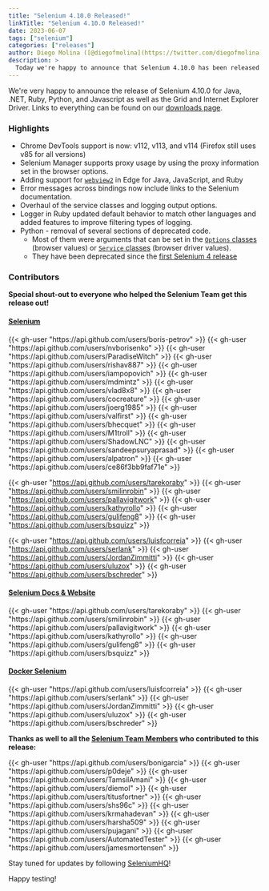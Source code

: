 ```yaml
---
title: "Selenium 4.10.0 Released!"
linkTitle: "Selenium 4.10.0 Released!"
date: 2023-06-07
tags: ["selenium"]
categories: ["releases"]
author: Diego Molina ([@diegofmolina](https://twitter.com/diegofmolina))
description: >
  Today we're happy to announce that Selenium 4.10.0 has been released!
---
```


We're very happy to announce the release of Selenium 4.10.0 for Java, 
.NET, Ruby, Python, and Javascript as well as the Grid and Internet Explorer Driver.
Links to everything can be found on our [downloads page][downloads].

### Highlights

  * Chrome DevTools support is now: v112, v113, and v114 (Firefox still uses v85 for all versions)
  * Selenium Manager supports proxy usage by using the proxy information set in the browser options.
  * Adding support for [`webview2`](https://learn.microsoft.com/en-us/microsoft-edge/webview2/how-to/webdriver) in Edge for Java, JavaScript, and Ruby
  * Error messages across bindings now include links to the Selenium documentation.  
  * Overhaul of the service classes and logging output options.
  * Logger in Ruby updated default behavior to match other languages and added features to improve filtering types of logging.
  * Python - removal of several sections of deprecated code.
    * Most of them were arguments that can be set in the [`Options` classes](https://www.selenium.dev/documentation/webdriver/drivers/options/) (browser values) or [`Service` classes](https://www.selenium.dev/documentation/webdriver/drivers/service/) (browser driver values).
    * They have been deprecated since the [first Selenium 4 release](https://www.selenium.dev/documentation/webdriver/getting_started/upgrade_to_selenium_4/#python-1)

### Contributors

**Special shout-out to everyone who helped the Selenium Team get this release out!**

#### [Selenium](https://github.com/SeleniumHQ/selenium)

<div class="row justify-content-center">
  <div class="col-11 p-4 bg-transparent">
    <div class="row justify-content-center">
{{< gh-user "https://api.github.com/users/boris-petrov" >}} 
{{< gh-user "https://api.github.com/users/nvborisenko" >}} 
{{< gh-user "https://api.github.com/users/ParadiseWitch" >}} 
{{< gh-user "https://api.github.com/users/rishav887" >}} 
{{< gh-user "https://api.github.com/users/iampopovich" >}}
{{< gh-user "https://api.github.com/users/mdmintz" >}}
{{< gh-user "https://api.github.com/users/vlad8x8" >}} 
{{< gh-user "https://api.github.com/users/cocreature" >}} 
{{< gh-user "https://api.github.com/users/joerg1985" >}}
{{< gh-user "https://api.github.com/users/valfirst" >}} 
{{< gh-user "https://api.github.com/users/bhecquet" >}}
{{< gh-user "https://api.github.com/users/M1troll" >}}
{{< gh-user "https://api.github.com/users/ShadowLNC" >}}
{{< gh-user "https://api.github.com/users/sandeepsuryaprasad" >}}
{{< gh-user "https://api.github.com/users/alpatron" >}}
{{< gh-user "https://api.github.com/users/ce86f3bb9faf71e" >}}



{{< gh-user "https://api.github.com/users/tarekoraby" >}}
{{< gh-user "https://api.github.com/users/smilinrobin" >}}
{{< gh-user "https://api.github.com/users/pallavigitwork" >}}
{{< gh-user "https://api.github.com/users/kathyrollo" >}}
{{< gh-user "https://api.github.com/users/gulifeng8" >}}
{{< gh-user "https://api.github.com/users/bsquizz" >}}


{{< gh-user "https://api.github.com/users/luisfcorreia" >}}
{{< gh-user "https://api.github.com/users/serlank" >}}
{{< gh-user "https://api.github.com/users/JordanZimmitti" >}}
{{< gh-user "https://api.github.com/users/uluzox" >}}
{{< gh-user "https://api.github.com/users/bschreder" >}}
    </div>
  </div>
</div>

#### [Selenium Docs & Website](https://github.com/SeleniumHQ/seleniumhq.github.io)

<div class="row justify-content-center">
  <div class="col-11 p-4 bg-transparent">
    <div class="row justify-content-center">
{{< gh-user "https://api.github.com/users/tarekoraby" >}}
{{< gh-user "https://api.github.com/users/smilinrobin" >}}
{{< gh-user "https://api.github.com/users/pallavigitwork" >}}
{{< gh-user "https://api.github.com/users/kathyrollo" >}}
{{< gh-user "https://api.github.com/users/gulifeng8" >}}
{{< gh-user "https://api.github.com/users/bsquizz" >}}
    </div>
  </div>
</div>

#### [Docker Selenium](https://github.com/SeleniumHQ/docker-selenium)

<div class="row justify-content-center">
  <div class="col-11 p-4 bg-transparent">
    <div class="row justify-content-center">
{{< gh-user "https://api.github.com/users/luisfcorreia" >}}
{{< gh-user "https://api.github.com/users/serlank" >}}
{{< gh-user "https://api.github.com/users/JordanZimmitti" >}}
{{< gh-user "https://api.github.com/users/uluzox" >}}
{{< gh-user "https://api.github.com/users/bschreder" >}}
    </div>
  </div>
</div>

**Thanks as well to all the [Selenium Team Members][team] who contributed to this release:**

<div class="row justify-content-center">
  <div class="col-11 p-4 bg-transparent">
    <div class="row justify-content-center">
{{< gh-user "https://api.github.com/users/bonigarcia" >}}
{{< gh-user "https://api.github.com/users/p0deje" >}}
{{< gh-user "https://api.github.com/users/TamsilAmani" >}}
{{< gh-user "https://api.github.com/users/diemol" >}}
{{< gh-user "https://api.github.com/users/titusfortner" >}}
{{< gh-user "https://api.github.com/users/shs96c" >}} 
{{< gh-user "https://api.github.com/users/krmahadevan" >}}
{{< gh-user "https://api.github.com/users/harsha509" >}}
{{< gh-user "https://api.github.com/users/pujagani" >}}
{{< gh-user "https://api.github.com/users/AutomatedTester" >}}
{{< gh-user "https://api.github.com/users/jamesmortensen" >}}
    </div>
  </div>
</div>

Stay tuned for updates by following [SeleniumHQ](https://twitter.com/seleniumhq)!

Happy testing!

[downloads]: /downloads
[bindings]: /downloads#bindings
[team]: /project/structure
[BiDi]: https://github.com/w3c/webdriver-bidi

